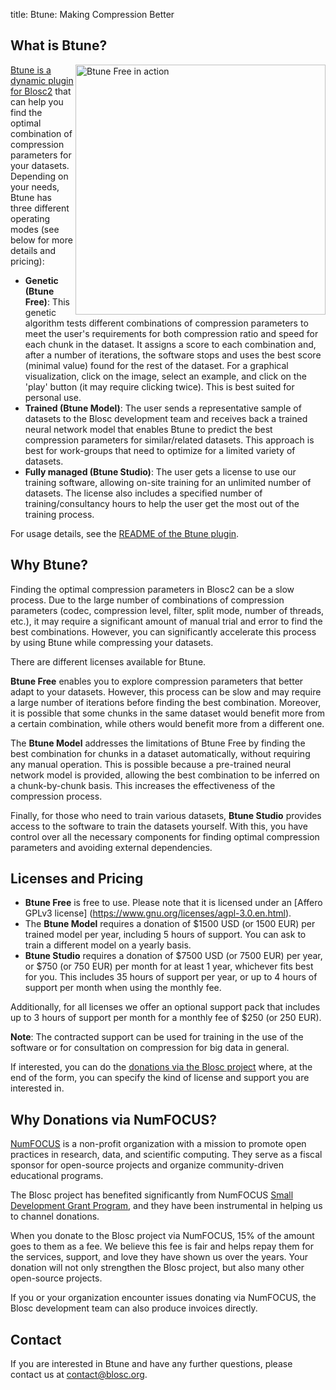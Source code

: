 title: Btune: Making Compression Better


## What is Btune?

<a href="/btune-state-explorer/main.html"> <img src="/btune-state-explorer/btune-preview-running.png" alt="Btune Free in action" width="400" align="right"/></a>

[Btune is a dynamic plugin for Blosc2](https://github.com/Blosc/blosc2_btune) that can help you find the optimal combination of compression parameters for your datasets. Depending on your needs, Btune has three different operating modes (see below for more details and pricing):

- **Genetic (Btune Free)**: This genetic algorithm tests different combinations of compression parameters to meet the user's requirements for both compression ratio and speed for each chunk in the dataset. It assigns a score to each combination and, after a number of iterations, the software stops and uses the best score (minimal value) found for the rest of the dataset. For a graphical visualization, click on the image, select an example, and click on the 'play' button (it may require clicking twice). This is best suited for personal use.
- **Trained (Btune Model)**: The user sends a representative sample of datasets to the Blosc development team and receives back a trained neural network model that enables Btune to predict the best compression parameters for similar/related datasets. This approach is best for work-groups that need to optimize for a limited variety of datasets.
- **Fully managed (Btune Studio)**: The user gets a license to use our training software, allowing on-site training for an unlimited number of datasets. The license also includes a specified number of training/consultancy hours to help the user get the most out of the training process.

For usage details, see the [README of the Btune plugin](https://github.com/Blosc/blosc2_btune#readme).

## Why Btune?

Finding the optimal compression parameters in Blosc2 can be a slow process. Due to the large number of combinations of compression parameters (codec, compression level, filter, split mode, number of threads, etc.), it may require a significant amount of manual trial and error to find the best combinations. However, you can significantly accelerate this process by using Btune while compressing your datasets.

There are different licenses available for Btune.

**Btune Free** enables you to explore compression parameters that better adapt to your datasets. However, this process can be slow and may require a large number of iterations before finding the best combination. Moreover, it is possible that some chunks in the same dataset would benefit more from a certain combination, while others would benefit more from a different one.

The **Btune Model** addresses the limitations of Btune Free by finding the best combination for chunks in a dataset automatically, without requiring any manual operation. This is possible because a pre-trained neural network model is provided, allowing the best combination to be inferred on a chunk-by-chunk basis. This increases the effectiveness of the compression process.

Finally, for those who need to train various datasets, **Btune Studio** provides access to the software to train the datasets yourself. With this, you have control over all the necessary components for finding optimal compression parameters and avoiding external dependencies.

## Licenses and Pricing

- **Btune Free** is free to use. Please note that it is licensed under an [Affero GPLv3 license] (https://www.gnu.org/licenses/agpl-3.0.en.html).
- The **Btune Model** requires a donation of $1500 USD (or 1500 EUR) per trained model per year, including 5 hours of support. You can ask to train a different model on a yearly basis.
- **Btune Studio** requires a donation of $7500 USD (or 7500 EUR) per year, or $750 (or 750 EUR) per month for at least 1 year, whichever fits best for you. This includes 35 hours of support per year, or up to 4 hours of support per month when using the monthly fee.

Additionally, for all licenses we offer an optional support pack that includes up to 3 hours of support per month for a monthly fee of $250 (or 250 EUR). 

**Note**: The contracted support can be used for training in the use of the software or for consultation on compression for big data in general.

If interested, you can do the [donations via the Blosc project](https://www.blosc.org/pages/donate/) where, at the end of the form, you can specify the kind of license and support you are interested in.

## Why Donations via NumFOCUS?

[NumFOCUS](https://numfocus.org/community/mission) is a non-profit organization with a mission to promote open practices in research, data, and scientific computing. They serve as a fiscal sponsor for open-source projects and organize community-driven educational programs.

The Blosc project has benefited significantly from NumFOCUS [Small Development Grant Program](https://numfocus.org/programs/small-development-grants), and they have been instrumental in helping us to channel donations.

When you donate to the Blosc project via NumFOCUS, 15% of the amount goes to them as a fee. We believe this fee is fair and helps repay them for the services, support, and love they have shown us over the years. Your donation will not only strengthen the Blosc project, but also many other open-source projects.

If you or your organization encounter issues donating via NumFOCUS, the Blosc development team can also produce invoices directly.

## Contact

If you are interested in Btune and have any further questions, please contact us at [contact@blosc.org](mailto:contact@blosc.org).
